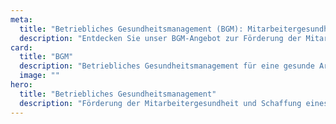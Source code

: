 ```yaml
---
meta:
  title: "Betriebliches Gesundheitsmanagement (BGM): Mitarbeitergesundheit fördern"
  description: "Entdecken Sie unser BGM-Angebot zur Förderung der Mitarbeitergesundheit und Schaffung eines gesunden Arbeitsumfelds. Erfahren Sie, wie wir durch gezielte Maßnahmen die Gesundheit und Zufriedenheit Ihrer Mitarbeiter steigern."
card:
  title: "BGM"
  description: "Betriebliches Gesundheitsmanagement für eine gesunde Arbeitsumgebung. Wir setzen auf präventive Maßnahmen und individuelle Lösungen, um die Gesundheit und Produktivität Ihrer Mitarbeiter nachhaltig zu fördern."
  image: ""
hero:
  title: "Betriebliches Gesundheitsmanagement"
  description: "Förderung der Mitarbeitergesundheit und Schaffung eines gesunden Arbeitsumfelds."
---
```

